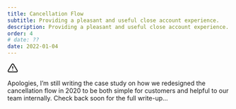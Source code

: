 ```yaml
---
title: Cancellation Flow
subtitle: Providing a pleasant and useful close account experience.
description: Providing a pleasant and useful close account experience.
order: 4
# date: ??
date: 2022-01-04
---
```


<div class="inner">

<svg xmlns="http://www.w3.org/2000/svg" width="24" height="24" viewBox="0 0 24 24" fill="none" stroke="currentColor" stroke-width="2" stroke-linecap="round" stroke-linejoin="round" class="m-0"><path d="M10.29 3.86 1.82 18a2 2 0 0 0 1.71 3h16.94a2 2 0 0 0 1.71-3L13.71 3.86a2 2 0 0 0-3.42 0z"></path><line x1="12" y1="9" x2="12" y2="13"></line><line x1="12" y1="17" x2="12.01" y2="17"></line></svg>

Apologies, I’m still writing the case study on how we redesigned the cancellation flow in 2020 to be both simple for customers and helpful to our team internally. Check back soon for the full write-up…

</div>

